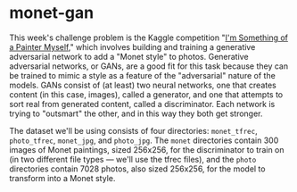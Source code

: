 # monet-gan

This week's challenge problem is the Kaggle competition "[I'm Something of a Painter Myself](https://www.kaggle.com/competitions/gan-getting-started)," which involves building and training a generative adversarial network to add a "Monet style" to photos. Generative adversarial networks, or GANs, are a good fit for this task because they can be trained to mimic a style as a feature of the "adversarial" nature of the models. GANs consist of (at least) two neural networks, one that creates content (in this case, images), called a generator, and one that attempts to sort real from generated content, called a discriminator. Each network is trying to "outsmart" the other, and in this way they both get stronger.

The dataset we'll be using consists of four directories: `monet_tfrec`, `photo_tfrec`, `monet_jpg`, and `photo_jpg`. The `monet` directories contain 300 images of Monet paintings, sized 256x256, for the discriminator to train on (in two different file types — we'll use the tfrec files), and the `photo` directories contain 7028 photos, also sized 256x256, for the model to transform into a Monet style.
